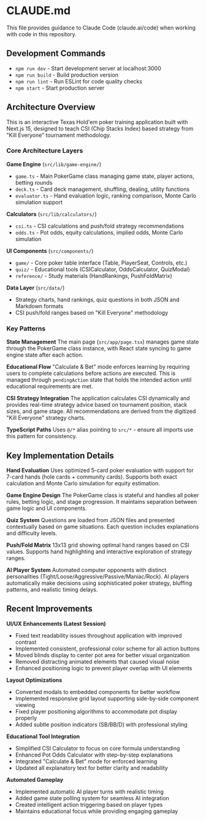 # CLAUDE.md

This file provides guidance to Claude Code (claude.ai/code) when working with code in this repository.

## Development Commands

- `npm run dev` - Start development server at localhost:3000
- `npm run build` - Build production version
- `npm run lint` - Run ESLint for code quality checks
- `npm start` - Start production server

## Architecture Overview

This is an interactive Texas Hold'em poker training application built with Next.js 15, designed to teach CSI (Chip Stacks Index) based strategy from "Kill Everyone" tournament methodology.

### Core Architecture Layers

**Game Engine** (`src/lib/game-engine/`)
- `game.ts` - Main PokerGame class managing game state, player actions, betting rounds
- `deck.ts` - Card deck management, shuffling, dealing, utility functions
- `evaluator.ts` - Hand evaluation logic, ranking comparison, Monte Carlo simulation support

**Calculators** (`src/lib/calculators/`)
- `csi.ts` - CSI calculations and push/fold strategy recommendations
- `odds.ts` - Pot odds, equity calculations, implied odds, Monte Carlo simulation

**UI Components** (`src/components/`)
- `game/` - Core poker table interface (Table, PlayerSeat, Controls, etc.)
- `quiz/` - Educational tools (CSICalculator, OddsCalculator, QuizModal)
- `reference/` - Study materials (HandRankings, PushFoldMatrix)

**Data Layer** (`src/data/`)
- Strategy charts, hand rankings, quiz questions in both JSON and Markdown formats
- CSI push/fold ranges based on "Kill Everyone" methodology

### Key Patterns

**State Management**
The main page (`src/app/page.tsx`) manages game state through the PokerGame class instance, with React state syncing to game engine state after each action.

**Educational Flow**
"Calculate & Bet" mode enforces learning by requiring users to complete calculations before actions are executed. This is managed through `pendingAction` state that holds the intended action until educational requirements are met.

**CSI Strategy Integration**
The application calculates CSI dynamically and provides real-time strategy advice based on tournament position, stack sizes, and game stage. All recommendations are derived from the digitized "Kill Everyone" strategy charts.

**TypeScript Paths**
Uses `@/*` alias pointing to `src/*` - ensure all imports use this pattern for consistency.

## Key Implementation Details

**Hand Evaluation**
Uses optimized 5-card poker evaluation with support for 7-card hands (hole cards + community cards). Supports both exact calculation and Monte Carlo simulation for equity estimation.

**Game Engine Design**
The PokerGame class is stateful and handles all poker rules, betting logic, and stage progression. It maintains separation between game logic and UI components.

**Quiz System**
Questions are loaded from JSON files and presented contextually based on game situations. Each question includes explanations and difficulty levels.

**Push/Fold Matrix**
13x13 grid showing optimal hand ranges based on CSI values. Supports hand highlighting and interactive exploration of strategy ranges.

**AI Player System**
Automated computer opponents with distinct personalities (Tight/Loose/Aggressive/Passive/Maniac/Rock). AI players automatically make decisions using sophisticated poker strategy, bluffing patterns, and realistic timing delays.

## Recent Improvements

**UI/UX Enhancements (Latest Session)**
- Fixed text readability issues throughout application with improved contrast
- Implemented consistent, professional color scheme for all action buttons
- Moved blinds display to center pot area for better visual organization
- Removed distracting animated elements that caused visual noise
- Enhanced positioning logic to prevent player overlap with UI elements

**Layout Optimizations**
- Converted modals to embedded components for better workflow
- Implemented responsive grid layout supporting side-by-side component viewing
- Fixed player positioning algorithms to accommodate pot display properly
- Added subtle position indicators (SB/BB/D) with professional styling

**Educational Tool Integration**
- Simplified CSI Calculator to focus on core formula understanding
- Enhanced Pot Odds Calculator with step-by-step explanations
- Integrated "Calculate & Bet" mode for enforced learning
- Updated all explanatory text for better clarity and readability

**Automated Gameplay**
- Implemented automatic AI player turns with realistic timing
- Added game state polling system for seamless AI integration  
- Created intelligent action triggering based on player types
- Maintains educational focus while providing engaging gameplay